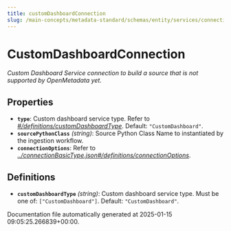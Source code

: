 ```yaml
---
title: customDashboardConnection
slug: /main-concepts/metadata-standard/schemas/entity/services/connections/dashboard/customdashboardconnection
---
```


# CustomDashboardConnection

*Custom Dashboard Service connection to build a source that is not supported by OpenMetadata yet.*

## Properties

- **`type`**: Custom dashboard service type. Refer to *[#/definitions/customDashboardType](#definitions/customDashboardType)*. Default: `"CustomDashboard"`.
- **`sourcePythonClass`** *(string)*: Source Python Class Name to instantiated by the ingestion workflow.
- **`connectionOptions`**: Refer to *[../connectionBasicType.json#/definitions/connectionOptions](#/connectionBasicType.json#/definitions/connectionOptions)*.
## Definitions

- **`customDashboardType`** *(string)*: Custom dashboard service type. Must be one of: `["CustomDashboard"]`. Default: `"CustomDashboard"`.


Documentation file automatically generated at 2025-01-15 09:05:25.266839+00:00.
